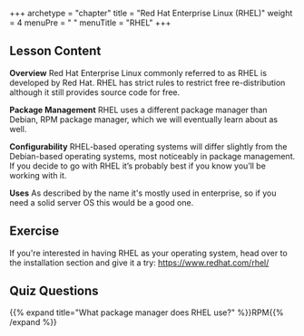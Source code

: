 +++
archetype = "chapter"
title = "Red Hat Enterprise Linux (RHEL)"
weight = 4
menuPre = "<i class='fl-redhat'></i> "
menuTitle = "RHEL"
+++

## Lesson Content

**Overview**
Red Hat Enterprise Linux commonly referred to as RHEL is developed by Red Hat. RHEL has strict rules to restrict free re-distribution although it still provides source code for free.

**Package Management**
RHEL uses a different package manager than Debian, RPM package manager, which we will eventually learn about as well.

**Configurability**
RHEL-based operating systems will differ slightly from the Debian-based operating systems, most noticeably in package management. If you decide to go with RHEL it’s probably best if you know you’ll be working with it.

**Uses**
As described by the name it's mostly used in enterprise, so if you need a solid server OS this would be a good one.

## Exercise

If you're interested in having RHEL as your operating system, head over to the installation section and give it a try: <a href='http://www.redhat.com/en/technologies/linux-platforms/enterprise-linux/'>https://www.redhat.com/rhel/</a>

## Quiz Questions

{{% expand title="What package manager does RHEL use?" %}}RPM{{% /expand %}}

